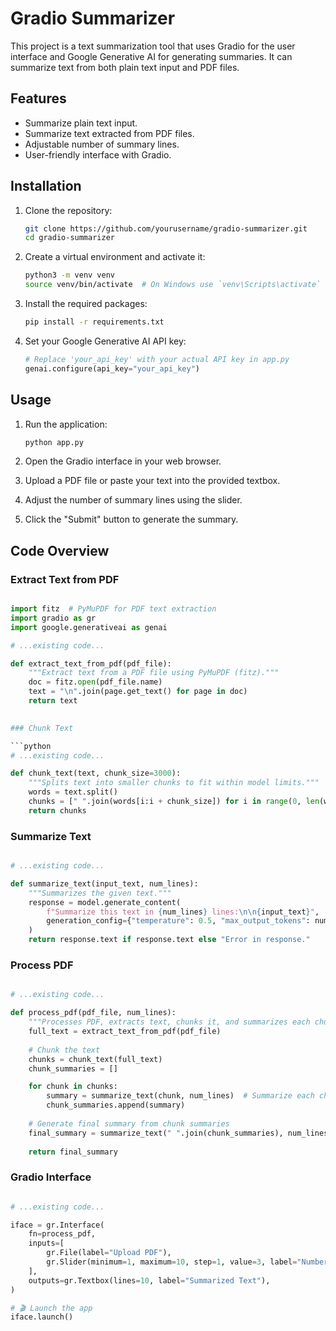 # Gradio Summarizer

This project is a text summarization tool that uses Gradio for the user interface and Google Generative AI for generating summaries. It can summarize text from both plain text input and PDF files.

## Features

- Summarize plain text input.
- Summarize text extracted from PDF files.
- Adjustable number of summary lines.
- User-friendly interface with Gradio.

## Installation

1. Clone the repository:
    ```sh
    git clone https://github.com/yourusername/gradio-summarizer.git
    cd gradio-summarizer
    ```

2. Create a virtual environment and activate it:
    ```sh
    python3 -m venv venv
    source venv/bin/activate  # On Windows use `venv\Scripts\activate`
    ```

3. Install the required packages:
    ```sh
    pip install -r requirements.txt
    ```

4. Set your Google Generative AI API key:
    ```python
    # Replace 'your_api_key' with your actual API key in app.py
    genai.configure(api_key="your_api_key")
    ```

## Usage

1. Run the application:
    ```sh
    python app.py
    ```

2. Open the Gradio interface in your web browser.

3. Upload a PDF file or paste your text into the provided textbox.

4. Adjust the number of summary lines using the slider.

5. Click the "Submit" button to generate the summary.

## Code Overview

### Extract Text from PDF

```python

import fitz  # PyMuPDF for PDF text extraction
import gradio as gr
import google.generativeai as genai

# ...existing code...

def extract_text_from_pdf(pdf_file):
    """Extract text from a PDF file using PyMuPDF (fitz)."""
    doc = fitz.open(pdf_file.name)
    text = "\n".join(page.get_text() for page in doc)
    return text
    

### Chunk Text

```python
# ...existing code...

def chunk_text(text, chunk_size=3000):
    """Splits text into smaller chunks to fit within model limits."""
    words = text.split()
    chunks = [" ".join(words[i:i + chunk_size]) for i in range(0, len(words), chunk_size)]
    return chunks
```

### Summarize Text

```python

# ...existing code...

def summarize_text(input_text, num_lines):
    """Summarizes the given text."""
    response = model.generate_content(
        f"Summarize this text in {num_lines} lines:\n\n{input_text}",
        generation_config={"temperature": 0.5, "max_output_tokens": num_lines * 20}
    )
    return response.text if response.text else "Error in response."
```

### Process PDF

```python

# ...existing code...

def process_pdf(pdf_file, num_lines):
    """Processes PDF, extracts text, chunks it, and summarizes each chunk before merging."""
    full_text = extract_text_from_pdf(pdf_file)
    
    # Chunk the text
    chunks = chunk_text(full_text)
    chunk_summaries = []

    for chunk in chunks:
        summary = summarize_text(chunk, num_lines)  # Summarize each chunk
        chunk_summaries.append(summary)
    
    # Generate final summary from chunk summaries
    final_summary = summarize_text(" ".join(chunk_summaries), num_lines)
    
    return final_summary
```

### Gradio Interface

```python

# ...existing code...

iface = gr.Interface(
    fn=process_pdf,
    inputs=[
        gr.File(label="Upload PDF"),
        gr.Slider(minimum=1, maximum=10, step=1, value=3, label="Number of Summary Lines")
    ],
    outputs=gr.Textbox(lines=10, label="Summarized Text"),
)

# 🎬 Launch the app
iface.launch()
```

